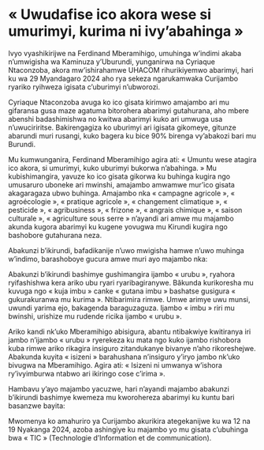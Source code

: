 # « Uwudafise ico akora wese si umurimyi, kurima ni ivy’abahinga »

Ivyo vyashikirijwe na Ferdinand Mberamihigo, umuhinga w’indimi akaba n’umwigisha wa Kaminuza y’Uburundi, yunganirwa na Cyriaque Ntaconzoba, akora mw’ishirahamwe UHACOM rihurikiyemwo abarimyi, hari ku wa 29 Myandagaro 2024 aho rya sekeza ngarukamwaka Curijambo ryariko ryihweza igisata c’uburimyi n’ubworozi.

Cyriaque Ntaconzoba avuga ko ico gisata kirimwo amajambo ari mu gifaransa gusa maze agatuma bitorohera abarimyi gutahurana, aho mbere abenshi badashimishwa no kwitwa abarimyi kuko ari umwuga usa n’uwuciriritse. Bakirengagiza ko uburimyi ari igisata gikomeye, gitunze abarundi muri rusangi, kuko bagera ku bice 90% birenga vy’abakozi bari mu Burundi.

Mu kumwunganira, Ferdinand Mberamihigo agira ati: « Umuntu wese atagira ico akora, si umurimyi, kuko uburimyi bukorwa n’abahinga. » Mu kubishimangira, yavuze ko ico gisata gikorwa ku buhinga kugira ngo umusaruro uboneke ari mwinshi, amajambo amwamwe mur’ico gisata akagaragaza ubwo buhinga.
Amajambo nka « campagne agricole », « agroécologie », « pratique agricole », « changement climatique », « pesticide », « agribusiness », « frizone », « angrais chimique », « saison culturale », « agriculture sous serre » n’ayandi ari amwe mu majambo akunda kugora abarimyi ku kugene yovugwa mu Kirundi kugira ngo bashobore gutahurana neza.

Abakunzi b’ikirundi, bafadikanije n’uwo mwigisha hamwe n’uwo muhinga w’indimo, barashoboye gucura amwe muri ayo majambo nka:

Abakunzi b’ikirundi bashimye gushimangira ijambo « urubu », ryahora ryifashishwa kera ariko ubu ryari ryaribagiranywe. Băkunda kurikoresha mu kuvuga ngo « kuja imbu » canke « gutana imbu » bashatse gusigura « gukurakuranwa mu kurima ». Ntibarimira rimwe. Umwe arimye uwu munsi, uwundi yarima ejo, bakagenda baraguzaguza. Ijambo « imbu » riri mu bwinshi, urishize mu rudende ricika ijambo « urubu ».

Ariko kandi nk’uko Mberamihigo abisigura, abantu ntibakwiye kwitiranya iri jambo n’ijambo « urubu » ryerekeza ku mata ngo kuko ijambo rishobora kuba rimwe ariko rikagira insiguro zitandukanye bivanye n’aho rikoreshejwe. Abakunda kuyita « isizeni » barahushana n’insiguro y’iryo jambo nk’uko bivugwa na Mberamihigo. Agira ati: « Isizeni ni umwanya w’ishora ry’ivyimburwa ntabwo ari ikiringo cose c’irima ».

Hambavu y’ayo majambo yacuzwe, hari n’ayandi majambo abakunzi b’ikirundi bashimye kwemeza mu kworohereza abarimyi ku kuntu bari basanzwe bayita:

Mwomenya ko amahuriro ya Curijambo akurikira ategekanijwe ku wa 12 na 19 Nyakanga 2024, azoba ashingiye ku majambo yo mu gisata c’ubuhinga bwa « TIC » (Technologie d’Information et de communication).